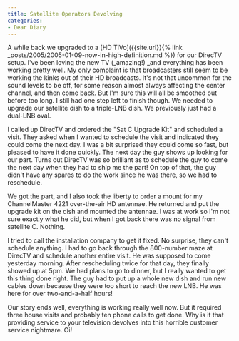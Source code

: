 ```yaml
---
title: Satellite Operators Devolving
categories:
- Dear Diary
---
```


A while back we upgraded to a [HD TiVo]({{site.url}}{% link _posts/2005/2005-01-09-now-in-high-definition.md %}) for our DirecTV setup. I've been loving the new TV (_amazing!) _and everything has been working pretty well. My only complaint is that broadcasters still seem to be working the kinks out of their HD broadcasts. It's not that uncommon for the sound levels to be off, for some reason almost always affecting the center channel, and then come back. But I'm sure this will all be smoothed out before too long. I still had one step left to finish though. We needed to upgrade our satellite dish to a triple-LNB dish. We previously just had a dual-LNB oval.

I called up DirecTV and ordered the "Sat C Upgrade Kit" and scheduled a visit. They asked when I wanted to schedule the visit and indicated they could come the next day. I was a bit surprised they could come so fast, but pleased to have it done quickly. The next day the guy shows up looking for our part. Turns out DirecTV was so brilliant as to schedule the guy to come the next day when they had to ship me the part! On top of that, the guy didn't have any spares to do the work since he was there, so we had to reschedule.

We got the part, and I also took the liberty to order a mount for my ChannelMaster 4221 over-the-air HD antennae. He returned and put the upgrade kit on the dish and mounted the antennae. I was at work so I'm not sure exactly what he did, but when I got back there was no signal from satellite C. Nothing.

I tried to call the installation company to get it fixed. No surprise, they can't schedule anything. I had to go back through the 800-number maze at DirecTV and schedule another entire visit. He was supposed to come yesterday morning. After rescheduling twice for that day, they finally showed up at 5pm. We had plans to go to dinner, but I really wanted to get this thing done right. The guy had to put up a whole new dish and run new cables down because they were too short to reach the new LNB. He was here for over two-and-a-half hours!

Our story ends well, everything is working really well now. But it required three house visits and probably ten phone calls to get done. Why is it that providing service to your television devolves into this horrible customer service nightmare. Oi!

